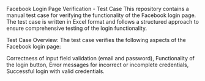Facebook Login Page Verification - Test Case
This repository contains a manual test case for verifying the functionality of the Facebook login page. The test case is written in Excel format and follows a structured approach to ensure comprehensive testing of the login functionality.

Test Case Overview:
The test case verifies the following aspects of the Facebook login page:

Correctness of input field validation (email and password), 
Functionality of the login button, 
Error messages for incorrect or incomplete credentials, 
Successful login with valid credentials.
